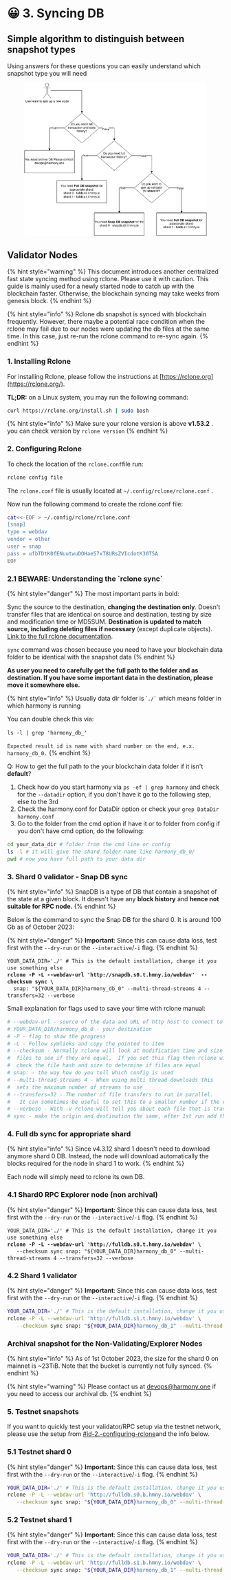 # 😀 3. Syncing DB

## Simple algorithm to distinguish between snapshot types

Using answers for these questions you can easily understand which snapshot type you will need

<figure><img src="../../../.gitbook/assets/DB_types_harmony.png" alt=""><figcaption></figcaption></figure>

## Validator Nodes

{% hint style="warning" %}
This document introduces another centralized fast state syncing method using rclone. Please use it with caution. This guide is mainly used for a newly started node to catch up with the blockchain faster. Otherwise, the blockchain syncing may take weeks from genesis block.
{% endhint %}

{% hint style="info" %}
Rclone db snapshot is synced with blockchain frequently. However, there maybe a potential race condition when the rclone may fail due to our nodes were updating the db files at the same time. In this case, just re-run the rclone command to re-sync again.
{% endhint %}

### 1. Installing Rclone

For installing Rclone, please follow the instructions at [https://rclone.org](https://rclone.org/).

**TL;DR:** on a Linux system, you may run the following command:

```bash
curl https://rclone.org/install.sh | sudo bash
```

{% hint style="info" %}
Make sure your rclone version is above **v1.53.2** . you can check version by `rclone version`
{% endhint %}

### 2. Configuring Rclone

To check the location of the `rclone.conf`file run:

```bash
rclone config file
```

The `rclone.conf` file is usually located at `~/.config/rclone/rclone.conf` .

Now run the following command to create the rclone.conf file:

```bash
cat<<-EOF > ~/.config/rclone/rclone.conf
[snap]
type = webdav
vendor = other
user = snap
pass = ufbTDtK0fENuutwuDOHae57xT8URsZVIcdotK30T5A
EOF
```

### 2.1 BEWARE: Understanding the \`rclone sync\`

{% hint style="danger" %}
The most important parts in bold:

Sync the source to the destination, **changing the destination only**. Doesn't transfer files that are identical on source and destination, testing by size and modification time or MD5SUM. **Destination is updated to match source, including deleting files if necessary** (except duplicate objects). [Link to the full rclone documentation](https://rclone.org/commands/rclone\_sync/).

`sync` command was chosen because you need to have your blockchain data folder to be identical with the snapshot data
{% endhint %}

**As user you need to carefully get the full path to the folder and as destination. If you have some important data in the destination, please move it somewhere else.**&#x20;

{% hint style="info" %}
Usually data dir folder is \``` ./` `` which means folder in which harmony is running

You can double check this via:

`ls -l | grep 'harmony_db_'`

`Expected result id is name with shard number on the end, e.x. harmony_db_0.`
{% endhint %}

Q: How to get the full path to the your blockchain data folder if it isn't **default**?

1. Check how do you start harmony via `ps -ef | grep harmony`  and check for the `--datadir` option, if you don't have it go to the following step, else to the 3rd
2. Check the harmony.conf for DataDir option or check your `grep DataDir harmony.conf`
3. Go to the folder from the cmd option if have it or to folder from config if you don't have cmd option, do the following:

```bash
cd your_data_dir # folder from the cmd line or config
ls -l # it will give the shard folder name like harmony_db_0/
pwd # now you have full path to your data dir
```

### 3. Shard 0 validator - Snap DB sync

{% hint style="info" %}
SnapDB is a type of DB that contain a snapshot of the state at a given block. It doesn't have any **block history** and **hence not suitable for RPC node.**
{% endhint %}

Below is the command to sync the Snap DB for the shard 0. It is around 100 Gb as of October 2023:

{% hint style="danger" %}
**Important**: Since this can cause data loss, test first with the `--dry-run` or the `--interactive`/`-i` flag.
{% endhint %}

<pre class="language-bash"><code class="lang-bash">YOUR_DATA_DIR='./' # This is the default installation, change it you use something else
<strong>rclone -P -L --webdav-url 'http://snapdb.s0.t.hmny.io/webdav'  --checksum sync \
</strong>  snap: "${YOUR_DATA_DIR}harmony_db_0" --multi-thread-streams 4 --transfers=32 --verbose
</code></pre>

Small explanation for flags used to save your time with rclone manual: &#x20;

```bash
# --webdav-url - source of the data and URL of http host to connect to
# YOUR_DATA_DIR/harmony_db_0 - your destination
# -P - flag to show the progress
# -L - Follow symlinks and copy the pointed to item
# --checksum - Normally rclone will look at modification time and size of 
#  files to see if they are equal.  If you set this flag then rclone will 
#  check the file hash and size to determine if files are equal
# snap: - the way how do you tell which config is used 
# --multi-thread-streams 4 - When using multi thread downloads this 
#  sets the maximum number of streams to use
# --transfers=32 - The number of file transfers to run in parallel.
#   It can sometimes be useful to set this to a smaller number if the remote is giving a lot of timeouts or bigger if you have lots of bandwidth and a fast remote.
# --verbose - With -v rclone will tell you about each file that is transferred and a small number of significant events.
# sync - make the origin and destination the same, after 1st run add the deltas
```

### 4. Full db sync for appropriate shard &#x20;

{% hint style="info" %}
Since v4.3.12 shard 1 doesn't need to download anymore shard 0 DB. Instead, the node will download automatically the blocks required for the node in shard 1 to work.
{% endhint %}

Each node will simply need to rclone its own DB.

### 4.1 Shard0 RPC Explorer node (non archival)

{% hint style="danger" %}
**Important**: Since this can cause data loss, test first with the `--dry-run` or the `--interactive`/`-i` flag.
{% endhint %}

<pre class="language-bash"><code class="lang-bash">YOUR_DATA_DIR='./' # This is the default installation, change it you use something else
<strong>rclone -P -L --webdav-url 'http://fulldb.s0.t.hmny.io/webdav' \
</strong>   --checksum sync snap: "${YOUR_DATA_DIR}harmony_db_0" --multi-thread-streams 4 --transfers=32 --verbose 
</code></pre>

### 4.2 Shard 1 validator

{% hint style="danger" %}
**Important**: Since this can cause data loss, test first with the `--dry-run` or the `--interactive`/`-i` flag.
{% endhint %}

```bash
YOUR_DATA_DIR='./' # This is the default installation, change it you use something else
rclone -P -L --webdav-url 'http://fulldb.s1.t.hmny.io/webdav' \
   --checksum sync snap: "${YOUR_DATA_DIR}harmony_db_1" --multi-thread-streams 4 --transfers=32 --verbose 
```

### Archival snapshot for the Non-Validating/Explorer Nodes <a href="#archival-snapshot-for-the-non-validating-explorer-nodes" id="archival-snapshot-for-the-non-validating-explorer-nodes"></a>

{% hint style="info" %}
As of 1st October 2023, the size for the shard 0 on mainnet is \~23TiB. Note that the bucket is currently not fully synced.
{% endhint %}

{% hint style="warning" %}
Please contact us at [devops@harmony.one](mailto:devops@harmony.one) if you need to access our archival db.
{% endhint %}

### 5. Testnet snapshots <a href="#archival-snapshot-for-the-non-validating-explorer-nodes" id="archival-snapshot-for-the-non-validating-explorer-nodes"></a>

If you want to quickly test your validator/RPC setup via the testnet network, please use the setup from [#id-2.-configuring-rclone](syncing-db.md#id-2.-configuring-rclone "mention")and the info below.

### 5.1 Testnet shard 0

{% hint style="danger" %}
**Important**: Since this can cause data loss, test first with the `--dry-run` or the `--interactive`/`-i` flag.
{% endhint %}

```bash
YOUR_DATA_DIR='./' # This is the default installation, change it you use something else
rclone -P -L --webdav-url 'http://fulldb.s0.b.hmny.io/webdav' \
   --checksum sync snap: "${YOUR_DATA_DIR}harmony_db_0" --multi-thread-streams 4 --transfers=32 --verbose 
```

### 5.2 Testnet shard 1

{% hint style="danger" %}
**Important**: Since this can cause data loss, test first with the `--dry-run` or the `--interactive`/`-i` flag.
{% endhint %}

```bash
YOUR_DATA_DIR='./' # This is the default installation, change it you use something else
rclone -P -L --webdav-url 'http://fulldb.s1.b.hmny.io/webdav' \
   --checksum sync snap: "${YOUR_DATA_DIR}harmony_db_1" --multi-thread-streams 4 --transfers=32 --verbose 
```
